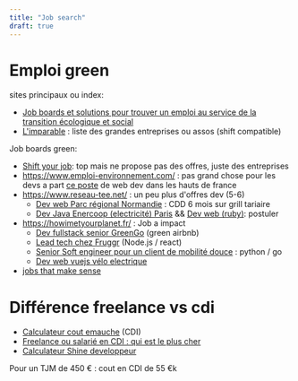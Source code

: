 ```yaml
---
title: "Job search"
draft: true
---
```


# Emploi green

sites principaux ou index:

- [Job boards et solutions pour trouver un emploi au service de la transition écologique et social](https://waystoshift.com/les-job-boards-pour-trouver-un-emploi-dans-leconomie-sociale-environnementale/#Selection_de_job_boards_Green)
- [L'imparable](https://vasselinzenon.wixsite.com/linparable/ou-travailler) : liste des grandes entreprises ou assos (shift compatible)

Job boards green:

- [Shift your job](https://shiftyourjob.org/search/energie/?viewMode=list&regions=Ile-de-France&secteur=5.%23Biens+et+services&fullLocations=PARIS+%2875%29): top mais ne propose pas des offres, juste des entreprises
- https://www.emploi-environnement.com/ : pas grand chose pour les devs a part [ce poste](https://www.emploi-environnement.com/offre/atmo-hauts-de-france-developpeureuse-web-h-f-254652.html) de web dev dans les hauts de france
- https://www.reseau-tee.net/ : un peu plus d'offres dev (5-6)
  - [Dev web Parc régional Normandie](https://www.reseau-tee.net/85297_offre-emploi-un-e-dnveloppeur-web-sig-h-f.html) : CDD 6 mois sur grill tariaire
  - [Dev Java Enercoop (electricité) Paris](https://www.reseau-tee.net/83924_offre-emploi-dnveloppeur-euse-backend-h-f.html) && [Dev web (ruby)](https://www.reseau-tee.net/81953_offre-emploi-developpeur-web-confirmn-f-h.html): postuler
- https://howimetyourplanet.fr/ : Job a impact
  - [Dev fullstack senior GreenGo](https://howimetyourplanet.fr/entreprise/114-greengo/678-developpeur-fullstack-mid-senior) (green airbnb)
  - [Lead tech chez Fruggr](https://howimetyourplanet.fr/entreprise/78-digital4better/784-lead-tech-4) (Node.js / react) 
  - [Senior Soft engineer pour un client de mobilité douce](https://howimetyourplanet.fr/entreprise/94-relief/725-senior-software-engineer-h-f) : python / go
  - [Dev web vuejs vélo electrique](https://howimetyourplanet.fr/entreprise/94-relief/626-developpeu-se-web-vue-js-mobilite-durable) 
- [jobs that make sense](https://jobs.makesense.org/s/jobs/Paris--France/tech-dev-backend?items_per_page=20&items_page=0&locationRadius=50000&professions=tech-dev-backend&professions=tech-dev-fullstack&sectors=associations&sectors=ecology&sectors=circular%20economy&sectors=ecotech&sectors=education&sectors=waste-management&sectors=impact)

# Différence freelance vs cdi

- [Calculateur cout emauche](https://www.service-public.fr/professionnels-entreprises/vosdroits/services-en-ligne-et-formulaires/simulateur-cout-embauche) (CDI)
- [Freelance ou salarié en CDI : qui est le plus cher](https://blog.freelancerepublik.com/freelance-ou-salarie-en-cdi-qui-est-vraiment-le-moins-cher/)
- [Calculateur Shine developpeur](https://simulateurs.shine.fr/developpeur)

Pour un TJM de 450 € : cout en CDI de 55 €k
